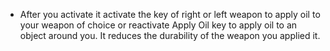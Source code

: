 - After you activate it activate the key of right or left weapon to apply oil to your weapon of choice or reactivate Apply Oil key to apply oil to an object around you. It reduces the durability of the weapon you applied it.